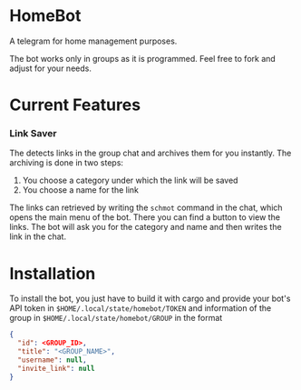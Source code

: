 # HomeBot

A telegram for home management purposes.

The bot works only in groups as it is programmed. Feel free to fork and adjust for your needs.

# Current Features 

### Link Saver 

The detects links in the group chat and archives them for you instantly. The archiving is done in two steps:

1. You choose a category under which the link will be saved 
2. You choose a name for the link 

The links can retrieved by writing the `schmot` command in the chat, which
opens the main menu of the bot. There you can find a button to view the links.
The bot will ask you for the category and name and then writes the link in the
chat.

# Installation 

To install the bot, you just have to build it with cargo and provide your bot's
API token in `$HOME/.local/state/homebot/TOKEN` and information of the group in
`$HOME/.local/state/homebot/GROUP` in the format 

```json
{
  "id": <GROUP_ID>,
  "title": "<GROUP_NAME>",
  "username": null,
  "invite_link": null
}
```
